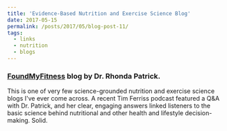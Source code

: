 ```yaml
---
title: 'Evidence-Based Nutrition and Exercise Science Blog'
date: 2017-05-15
permalink: /posts/2017/05/blog-post-11/
tags:
  - links
  - nutrition
  - blogs
---
```


### [FoundMyFitness](www.foundmyfitness.com) blog by Dr. Rhonda Patrick.

This is one of very few science-grounded nutrition and exercise science blogs I've ever come across. A recent Tim Ferriss podcast featured a Q&A with Dr. Patrick, and her clear, engaging answers linked listeners to the basic science behind nutritional and other health and lifestyle decision-making. Solid.


